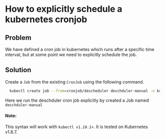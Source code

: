 # How to explicitly schedule a kubernetes cronjob 

## Problem
We have defined a cron job in kubernetes which runs after a specific time interval, but at some point we need to explicitly schedule the job.

## Solution
Create a `Job` from the existing `CronJob` using the following command.

```bash
  kubectl create job --from=cronjob/descheduler deschduler-manual -n kube-system

```
Here we run the deschduler cron job explicitly by created a Job named `deschduler-manual`

#### Note:

This syntax will work with `kubectl v1.10.1+`. It is tested on Kubernetes v1.8.7. 
